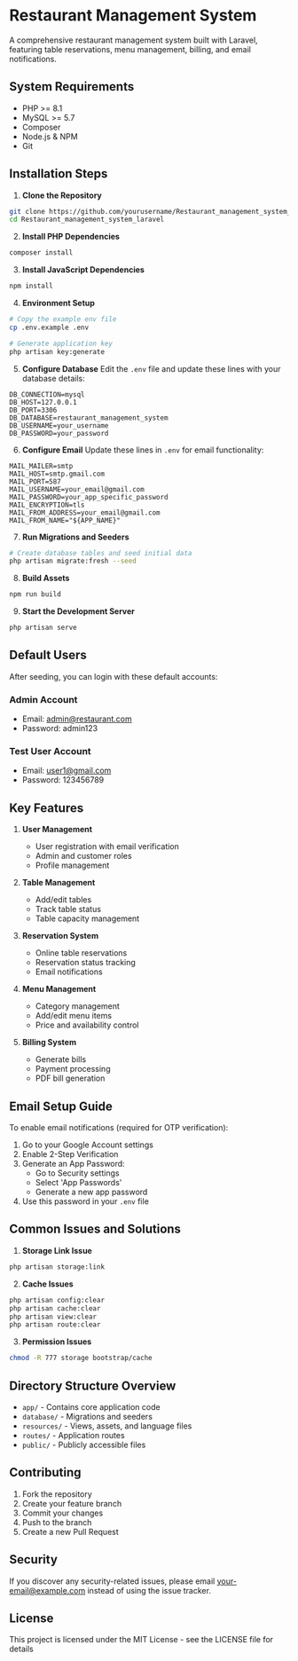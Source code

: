# Restaurant Management System

A comprehensive restaurant management system built with Laravel, featuring table reservations, menu management, billing, and email notifications.

## System Requirements

- PHP >= 8.1
- MySQL >= 5.7
- Composer
- Node.js & NPM
- Git

## Installation Steps

1. **Clone the Repository**
```bash
git clone https://github.com/yourusername/Restaurant_management_system_laravel.git
cd Restaurant_management_system_laravel
```

2. **Install PHP Dependencies**
```bash
composer install
```

3. **Install JavaScript Dependencies**
```bash
npm install
```

4. **Environment Setup**
```bash
# Copy the example env file
cp .env.example .env

# Generate application key
php artisan key:generate
```

5. **Configure Database**
Edit the `.env` file and update these lines with your database details:
```env
DB_CONNECTION=mysql
DB_HOST=127.0.0.1
DB_PORT=3306
DB_DATABASE=restaurant_management_system
DB_USERNAME=your_username
DB_PASSWORD=your_password
```

6. **Configure Email**
Update these lines in `.env` for email functionality:
```env
MAIL_MAILER=smtp
MAIL_HOST=smtp.gmail.com
MAIL_PORT=587
MAIL_USERNAME=your_email@gmail.com
MAIL_PASSWORD=your_app_specific_password
MAIL_ENCRYPTION=tls
MAIL_FROM_ADDRESS=your_email@gmail.com
MAIL_FROM_NAME="${APP_NAME}"
```

7. **Run Migrations and Seeders**
```bash
# Create database tables and seed initial data
php artisan migrate:fresh --seed
```

8. **Build Assets**
```bash
npm run build
```

9. **Start the Development Server**
```bash
php artisan serve
```

## Default Users

After seeding, you can login with these default accounts:

### Admin Account
- Email: admin@restaurant.com
- Password: admin123

### Test User Account
- Email: user1@gmail.com
- Password: 123456789

## Key Features

1. **User Management**
   - User registration with email verification
   - Admin and customer roles
   - Profile management

2. **Table Management**
   - Add/edit tables
   - Track table status
   - Table capacity management

3. **Reservation System**
   - Online table reservations
   - Reservation status tracking
   - Email notifications

4. **Menu Management**
   - Category management
   - Add/edit menu items
   - Price and availability control

5. **Billing System**
   - Generate bills
   - Payment processing
   - PDF bill generation

## Email Setup Guide

To enable email notifications (required for OTP verification):

1. Go to your Google Account settings
2. Enable 2-Step Verification
3. Generate an App Password:
   - Go to Security settings
   - Select 'App Passwords'
   - Generate a new app password
4. Use this password in your `.env` file

## Common Issues and Solutions

1. **Storage Link Issue**
```bash
php artisan storage:link
```

2. **Cache Issues**
```bash
php artisan config:clear
php artisan cache:clear
php artisan view:clear
php artisan route:clear
```

3. **Permission Issues**
```bash
chmod -R 777 storage bootstrap/cache
```

## Directory Structure Overview

- `app/` - Contains core application code
- `database/` - Migrations and seeders
- `resources/` - Views, assets, and language files
- `routes/` - Application routes
- `public/` - Publicly accessible files

## Contributing

1. Fork the repository
2. Create your feature branch
3. Commit your changes
4. Push to the branch
5. Create a new Pull Request

## Security

If you discover any security-related issues, please email your-email@example.com instead of using the issue tracker.

## License

This project is licensed under the MIT License - see the LICENSE file for details
